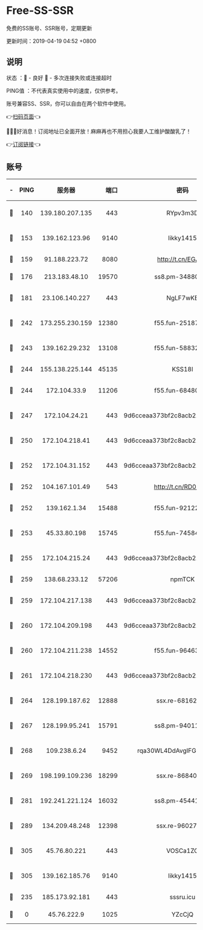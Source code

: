 # Free-SS-SSR

免费的SS账号、SSR账号，定期更新

更新时间：2019-04-19 04:52 +0800

## 说明

状态     ：🙂 - 良好 🙁 - 多次连接失败或连接超时

PING值   ：不代表真实使用中的速度，仅供参考。

账号兼容SS、SSR，你可以自由在两个软件中使用。

👉[扫码页面](https://liesauer.github.io/Free-SS-SSR/)👈

🎉🎉🎉好消息！订阅地址已全面开放！麻麻再也不用担心我要人工维护酸酸乳了！

👉[订阅链接](https://www.liesauer.net/yogurt/subscribe?ACCESS_TOKEN=DAYxR3mMaZAsaqUb)👈

## 账号

|-|PING|服务器|端口|密码|加密方式|区域|
|:----:|:----:|:-----:|-----:|:----:|:----:|:----:|
|🙂|140|139.180.207.135|443|RYpv3m3D|aes-256-cfb|JP|
|🙂|153|139.162.123.96|9140|likky1415|aes-256-cfb|JP|
|🙂|159|91.188.223.72|8080|http://t.cn/EGJIyrl|rc4-md5|RU|
|🙂|176|213.183.48.10|19570|ss8.pm-34880278|rc4-md5|RU|
|🙂|181|23.106.140.227|443|NgLF7wKB|aes-256-cfb|US|
|🙂|242|173.255.230.159|12380|f55.fun-25187450|aes-256-cfb|US|
|🙂|243|139.162.29.232|13108|f55.fun-58832525|aes-256-cfb|SG|
|🙂|244|155.138.225.144|45135|KSS18l|rc4-md5|US|
|🙂|244|172.104.33.9|11206|f55.fun-68480715|aes-256-cfb|SG|
|🙂|247|172.104.24.21|443|9d6cceaa373bf2c8acb22e60b6a58be6|aes-256-cfb|US|
|🙂|250|172.104.218.41|443|9d6cceaa373bf2c8acb22e60b6a58be6|aes-256-cfb|US|
|🙂|252|172.104.31.152|443|9d6cceaa373bf2c8acb22e60b6a58be6|aes-256-cfb|US|
|🙂|252|104.167.101.49|543|http://t.cn/RD0D7sx|rc4-md5|CA|
|🙂|252|139.162.1.34|15488|f55.fun-92122073|aes-256-cfb|SG|
|🙂|253|45.33.80.198|15745|f55.fun-74584715|aes-256-cfb|US|
|🙂|255|172.104.215.24|443|9d6cceaa373bf2c8acb22e60b6a58be6|aes-256-cfb|US|
|🙂|259|138.68.233.12|57206|npmTCK|rc4-md5|US|
|🙂|259|172.104.217.138|443|9d6cceaa373bf2c8acb22e60b6a58be6|aes-256-cfb|US|
|🙂|260|172.104.209.198|443|9d6cceaa373bf2c8acb22e60b6a58be6|aes-256-cfb|US|
|🙂|260|172.104.211.238|14552|f55.fun-96463764|aes-256-cfb|US|
|🙂|261|172.104.218.230|443|9d6cceaa373bf2c8acb22e60b6a58be6|aes-256-cfb|US|
|🙂|264|128.199.187.62|12888|ssx.re-68162593|aes-256-cfb|SG|
|🙂|267|128.199.95.241|15791|ss8.pm-94011498|aes-256-cfb|SG|
|🙂|268|109.238.6.24|9452|rqa30WL4DdAvgIFG6Fs3znzTa|aes-256-cfb|FR|
|🙂|269|198.199.109.236|18299|ssx.re-86840867|aes-256-cfb|US|
|🙂|281|192.241.221.124|16032|ss8.pm-45441503|aes-256-cfb|US|
|🙂|289|134.209.48.248|12398|ssx.re-96027580|aes-256-cfb|US|
|🙂|305|45.76.80.221|443|VOSCa1ZG|aes-256-cfb|DE|
|🙂|305|139.162.185.76|9140|likky1415|aes-256-cfb|DE|
|🙂|235|185.173.92.181|443|sssru.icu|rc4-md5|RU|
|🙁|0|45.76.222.9|1025|YZcCjQ|rc4-md5|JP|
